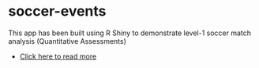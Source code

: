 # soccer-events

This app has been built using R Shiny to demonstrate level-1 soccer match analysis (Quantitative Assessments)

- [Click here to read more](https://nyaosimogaka.github.io/shiny.html)
